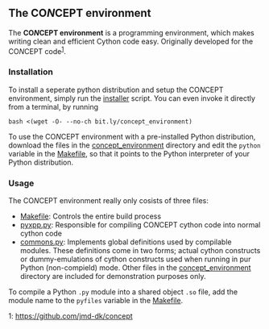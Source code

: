 ## The CO*N*CEPT environment
The **CO*N*CEPT environment** is a programming environment, which makes writing
clean and efficient Cython code easy.
Originally developed for the CO*N*CEPT code<sup>[1](#footnote)</sup>.



### Installation
To install a seperate python distribution and setup the CO*N*CEPT environment,
simply run the [installer](installer) script. You can even invoke it directly
from a terminal, by running
```
bash <(wget -O- --no-ch bit.ly/concept_environment)
```

To use the CO*N*CEPT environment with a pre-installed Python distribution,
download the files in the [concept_environment](concept_environment) directory
and edit the `python` variable in the [Makefile](concept_environment/Makefile),
so that it points to the Python interpreter of your Python distribution.

### Usage
The CO*N*CEPT environment really only cosists of three files:
* [Makefile](concept_environment/Makefile): Controls the entire build process
* [pyxpp.py](concept_environment/pyxpp.py): Responsible for compiling CO*N*CEPT cython code into normal cython code
* [commons.py](concept_environment/commons.py): Implements global definitions used by compilable modules. These definitions come in two forms; actual cython constructs or dummy-emulations of cython constructs used when running in pur Python (non-compield) mode.
Other files in the [concept_environment](concept_environment) directory are
included for demonstration purposes only.

To compile a Python `.py` module into a shared object `.so` file,
add the module name to the `pyfiles` variable in the [Makefile](concept_environment/Makefile).

<a name="footnote">1</a>: <https://github.com/jmd-dk/concept>

